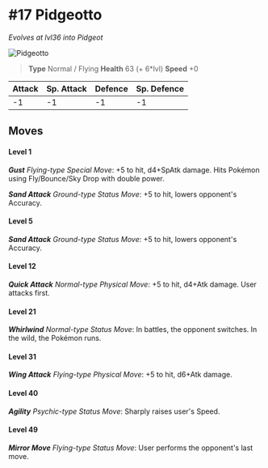 # #17 Pidgeotto
*Evolves at lvl36 into Pidgeot*

![Pidgeotto](https://img.pokemondb.net/sprites/home/normal/1x/pidgeotto.png)

> **Type** Normal / Flying
> **Health** 63 (+ 6\*lvl)
> **Speed** +0

| Attack | Sp. Attack | Defence | Sp. Defence |
| ------ | ---------- | ------- | ----------- |
| -1 | -1 | -1 | -1 |

## Moves
#### Level 1

***Gust** Flying-type Special Move*: +5 to hit, d4+SpAtk damage. Hits Pokémon using Fly/Bounce/Sky Drop with double power.

***Sand Attack** Ground-type Status Move*: +5 to hit, lowers opponent's Accuracy.
#### Level 5

***Sand Attack** Ground-type Status Move*: +5 to hit, lowers opponent's Accuracy.
#### Level 12

***Quick Attack** Normal-type Physical Move*: +5 to hit, d4+Atk damage. User attacks first.
#### Level 21

***Whirlwind** Normal-type Status Move*: In battles, the opponent switches. In the wild, the Pokémon runs.
#### Level 31

***Wing Attack** Flying-type Physical Move*: +5 to hit, d6+Atk damage. 
#### Level 40

***Agility** Psychic-type Status Move*: Sharply raises user's Speed.
#### Level 49

***Mirror Move** Flying-type Status Move*: User performs the opponent's last move.

